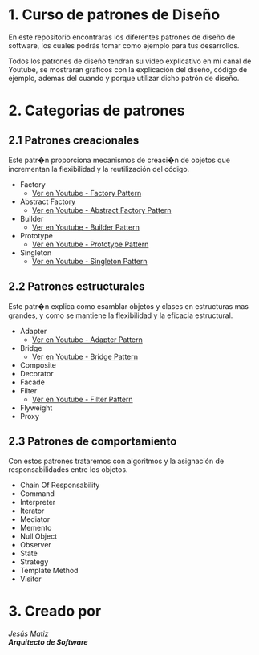 # 1. Curso de patrones de Diseño

En este repositorio encontraras los diferentes patrones de diseño de software, los cuales podrás tomar
como ejemplo para tus desarrollos.

Todos los patrones de diseño tendran su video explicativo en mi canal de Youtube, se mostraran graficos con la explicación del diseño, código de ejemplo, ademas del cuando y porque utilizar dicho patrón de diseño.

# 2. Categorias de patrones

## 2.1 Patrones creacionales
Este patr�n proporciona mecanismos de creaci�n de objetos que incrementan la flexibilidad y la reutilización del código.

 - Factory
   - [Ver en Youtube - Factory Pattern](https://www.youtube.com/watch?v=HSSbD7RKrgQ)
 - Abstract Factory
   - [Ver en Youtube - Abstract Factory Pattern](https://www.youtube.com/watch?v=yQ4omlezvlE)
 - Builder 
   - [Ver en Youtube - Builder Pattern](https://www.youtube.com/watch?v=JrbaVHg05PU)
 - Prototype
   - [Ver en Youtube - Prototype Pattern](https://youtu.be/ghVX8UFTBZw)
 - Singleton
   - [Ver en Youtube - Singleton Pattern](https://youtu.be/I2r4LL9ZhbU)

## 2.2 Patrones estructurales
Este patr�n explica como esamblar objetos y clases en estructuras mas grandes, y como se mantiene la flexibilidad y la eficacia estructural.

 - Adapter
    - [Ver en Youtube - Adapter Pattern](https://youtu.be/XFUzAFm58s0)
 - Bridge
     - [Ver en Youtube - Bridge Pattern](https://youtu.be/AXxtm2Cp-Hs)
 - Composite
 - Decorator
 - Facade
 - Filter
 	- [Ver en Youtube - Filter Pattern](https://youtu.be/KVTcEX8jYyY)
 - Flyweight
 - Proxy

## 2.3 Patrones de comportamiento
Con estos patrones trataremos con algoritmos y la asignación de responsabilidades entre los objetos.

 - Chain Of Responsability
 - Command
 - Interpreter
 - Iterator
 - Mediator
 - Memento
 - Null Object
 - Observer
 - State
 - Strategy
 - Template Method
 - Visitor

# 3. Creado por

 _Jesús Matiz_  
 ___Arquitecto de Software___